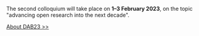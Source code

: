 The second colloquium will take place on **1–3 February 2023**, on the topic "advancing open research into the next decade".

[About DAB23 >>](/about)
